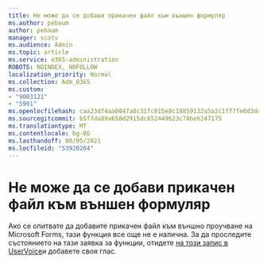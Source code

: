 ```yaml
---
title: Не може да се добави прикачен файл към външен формуляр
ms.author: pebaum
author: pebaum
manager: scotv
ms.audience: Admin
ms.topic: article
ms.service: o365-administration
ROBOTS: NOINDEX, NOFOLLOW
localization_priority: Normal
ms.collection: Adm_O365
ms.custom:
- "9003121"
- "5901"
ms.openlocfilehash: caa23df4aa0847a8c31fc015e8c18859132a5a2c1ff7fe6d3dd98357671c3435
ms.sourcegitcommit: b5f7da89a650d2915dc652449623c78be6247175
ms.translationtype: MT
ms.contentlocale: bg-BG
ms.lasthandoff: 08/05/2021
ms.locfileid: "53920204"
---
```

# <a name="unable-to-add-an-attachment-to-an-externally-facing-form"></a>Не може да се добави прикачен файл към външен формуляр

Ако се опитвате да добавите прикачен файл към външно проучване на Microsoft Forms, тази функция все още не е налична. За да проследите състоянието на тази заявка за функции, отидете [на този запис в UserVoice](https://go.microsoft.com/fwlink/?linkid=2133069)и добавете своя глас.
